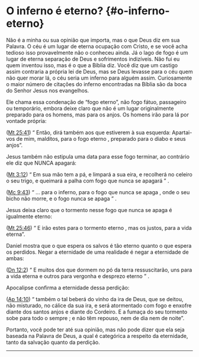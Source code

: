 # O inferno é eterno? {#o-inferno-eterno}

Não é a minha ou sua opinião que importa, mas o que Deus diz em sua Palavra. O céu é um lugar de eterna ocupação com Cristo, e se você acha tedioso isso provavelmente não o conheceu ainda. Já o lago de fogo é um lugar de eterna separação de Deus e sofrimentos indizíveis. Não fui eu quem inventou isso, mas é o que a Bíblia diz. Você diz que um castigo assim contraria a própria lei de Deus, mas se Deus levasse para o céu quem não quer morar lá, o céu seria um inferno para alguém assim. Curiosamente o maior número de citações do inferno encontradas na Bíblia são da boca do Senhor Jesus nos evangelhos.

Ele chama essa condenação de “fogo eterno”, não fogo fátuo, passageiro ou temporário, embora deixe claro que não é um lugar originalmente preparado para os homens, mas para os anjos. Os homens irão para lá por vontade própria:

([Mt 25:41](http://bibliaonline.com.br/acf/mt/25/41)) “ Então, dirá também aos que estiverem à sua esquerda: Apartai-vos de mim, malditos, para o fogo eterno , preparado para o diabo e seus anjos”.

Jesus também não estipula uma data para esse fogo terminar, ao contrário ele diz que NUNCA apagará:

([Mt 3:12](http://bibliaonline.com.br/acf/mt/3/12)) “ Em sua mão tem a pá, e limpará a sua eira, e recolherá no celeiro o seu trigo, e queimará a palha com fogo que nunca se apagará ” .

([Mc 9:43](http://bibliaonline.com.br/acf/mc/9/43)) “ ... para o inferno, para o fogo que nunca se apaga , onde o seu bicho não morre, e o fogo nunca se apaga ” .

Jesus deixa claro que o tormento nesse fogo que nunca se apaga é igualmente eterno:

([Mt 25:46](http://bibliaonline.com.br/acf/mt/25/46)) “ E irão estes para o tormento eterno , mas os justos, para a vida eterna”.

Daniel mostra que o que espera os salvos é tão eterno quanto o que espera os perdidos. Negar a eternidade de uma realidade é negar a eternidade de ambas:

([Dn 12:2](http://bibliaonline.com.br/acf/dn/12/2)) “ E muitos dos que dormem no pó da terra ressuscitarão, uns para a vida eterna e outros para vergonha e desprezo eterno ” .

Apocalipse confirma a eternidade dessa perdição:

([Ap 14:10](http://bibliaonline.com.br/acf/ap/14/10)) “ também o tal beberá do vinho da ira de Deus, que se deitou, não misturado, no cálice da sua ira, e será atormentado com fogo e enxofre diante dos santos anjos e diante do Cordeiro. E a fumaça do seu tormento sobe para todo o sempre ; e não têm repouso, nem de dia nem de noite”.

Portanto, você pode ter até sua opinião, mas não pode dizer que ela seja baseada na Palavra de Deus, a qual é categórica a respeito da eternidade, tanto da salvação quanto da perdição.

*****